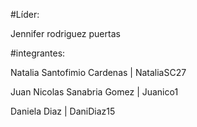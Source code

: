 #Líder:

Jennifer rodriguez puertas

#integrantes: 

Natalia Santofimio Cardenas | NataliaSC27

Juan Nicolas Sanabria Gomez | Juanico1

Daniela Diaz | DaniDiaz15
